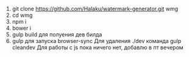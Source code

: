 1. git clone https://github.com/Halaku/watermark-generator.git wmg
2. cd wmg
3. npm i
4. bower i
5. gulp build для полуения дев билда
6. gulp для запуска browser-sync
Для удаления ./dev команда gulp cleandev
Для работы с js пока ничего нет, добавлю в пт вечером